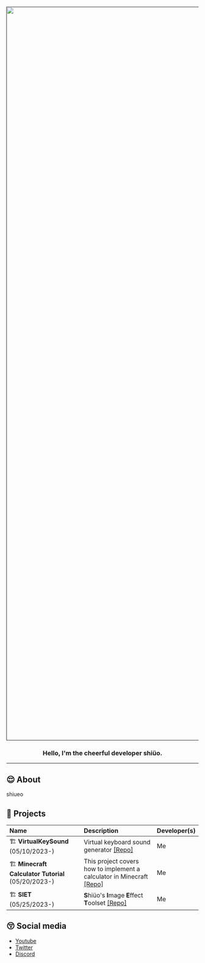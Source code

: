 <p align="center">
  <a href="" rel="noopener">
 <img width=1920px src="https://github.com/shiueo/shiueo/blob/main/pfp/shiueo_wallpaper.png?raw=true" alt="Project logo"></a>
</p>

<h3 align="center">Hello, I'm the cheerful developer shiüo.</h3>

---

## 😌 About <a name = "about"></a>
shiueo

## 🤪 Projects <a name="projects"></a>
| Name      | Description   |  Developer(s)   |
|:----------|:--------------|:----------------|
| 🏗️ **VirtualKeySound** (05/10/2023-)  | Virtual keyboard sound generator [[Repo]](https://github.com/shiueo/VirtualKeySound) | Me |
| 🏗️ **Minecraft Calculator Tutorial** (05/20/2023-)  | This project covers how to implement a calculator in Minecraft [[Repo]](https://github.com/shiueo/Minecraft_Calculator_Tutorial) | Me |
| 🏗️ **SIET** (05/25/2023-)  | <strong>S</strong>hiüo's <strong>I</strong>mage <strong>E</strong>ffect <strong>T</strong>oolset [[Repo]](https://github.com/shiueo/SIET) | Me |



## 😚 Social media <a name="social"></a>
- [Youtube](https://www.youtube.com/channel/@shiueo)
- [Twitter](https://twitter.com/shiueo_csh)
- [Discord](https://discord.gg/NXwVfdcygM)

